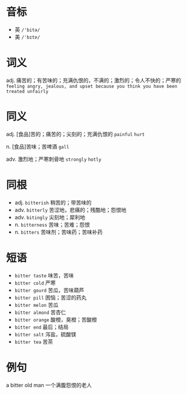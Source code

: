 # 音标

- 英 `/'bitə/`
- 美 `/'bɪtɚ/`

# 词义

adj. 痛苦的；有苦味的；充满仇恨的，不满的；激烈的；令人不快的；严寒的
`feeling angry, jealous, and upset because you think you have been treated unfairly`

# 同义

adj. [食品]苦的；痛苦的；尖刻的；充满仇恨的
`painful` `hurt`

n. [食品]苦味；苦啤酒
`gall`

adv. 激烈地；严寒刺骨地
`strongly` `hotly`

# 同根

- adj. `bitterish` 稍苦的；带苦味的
- adv. `bitterly` 苦涩地，悲痛的；残酷地；怨恨地
- adv. `bitingly` 尖刻地；犀利地
- n. `bitterness` 苦味；苦难；怨恨
- n. `bitters` 苦味剂；苦味药；苦味补药

# 短语

- `bitter taste` 味苦，苦味
- `bitter cold` 严寒
- `bitter gourd` 苦瓜，苦味葫芦
- `bitter pill` 困恼；苦涩的药丸
- `bitter melon` 苦瓜
- `bitter almond` 苦杏仁
- `bitter orange` 酸橙，臭橙；苦酸橙
- `bitter end` 最后；结局
- `bitter salt` 泻盐，硫酸镁
- `bitter tea` 苦茶

# 例句

a bitter old man
一个满腹怨恨的老人



